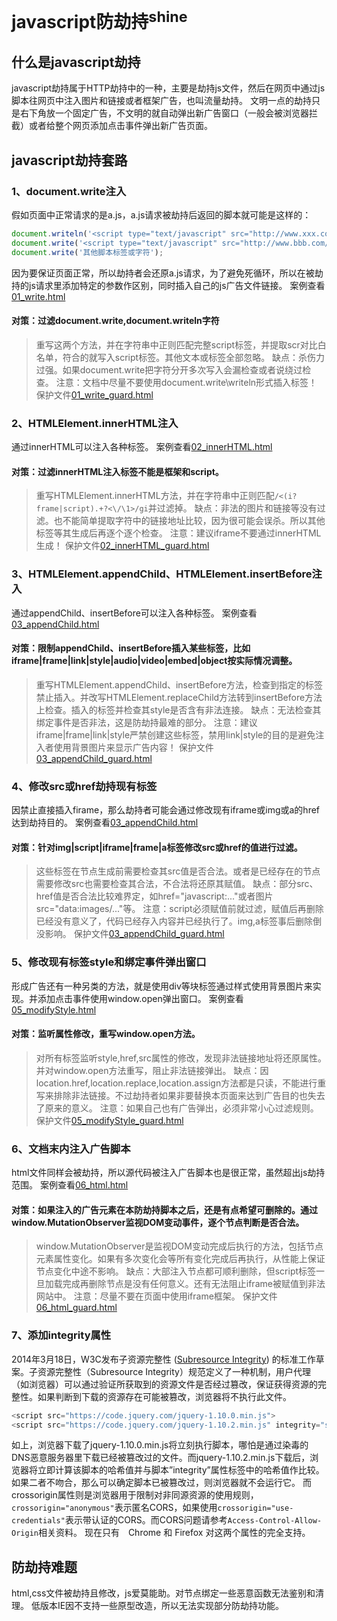 # javascript防劫持<sup>shine</sup>
## 什么是javascript劫持
javascript劫持属于HTTP劫持中的一种，主要是劫持js文件，然后在网页中通过js脚本往网页中注入图片和链接或者框架广告，也叫流量劫持。
文明一点的劫持只是右下角放一个固定广告，不文明的就自动弹出新广告窗口（一般会被浏览器拦截）或者给整个网页添加点击事件弹出新广告页面。
## javascript劫持套路
### 1、document.write注入
假如页面中正常请求的是a.js，a.js请求被劫持后返回的脚本就可能是这样的：
```JavaScript
document.writeln('<script type="text/javascript" src="http://www.xxx.com/a.js?tcdsp=true"><\/script>');
document.write('<script type="text/javascript" src="http://www.bbb.com/ad.js"><\/script>');
document.write('其他脚本标签或字符');
```
因为要保证页面正常，所以劫持者会还原a.js请求，为了避免死循环，所以在被劫持的js请求里添加特定的参数作区别，同时插入自己的js广告文件链接。
案例查看<a href="https://rawgit.com/scscms/guardJs/master/html/01_write.html" target="_blank">01_write.html</a>

#### 对策：过滤document.write,document.writeln字符
>重写这两个方法，并在字符串中正则匹配完整script标签，并提取scr对比白名单，符合的就写入script标签。其他文本或标签全部忽略。
缺点：杀伤力过强。如果document.write把字符分开多次写入会漏检查或者说绕过检查。
注意：文档中尽量不要使用document.write\writeln形式插入标签！
保护文件<a href="https://rawgit.com/scscms/guardJs/master/html/01_write_guard.html" target="_blank">01_write_guard.html</a>

### 2、HTMLElement.innerHTML注入
通过innerHTML可以注入各种标签。
案例查看<a href="https://rawgit.com/scscms/guardJs/master/html/02_innerHTML.html" target="_blank">02_innerHTML.html</a>
#### 对策：过滤innerHTML注入标签不能是框架和script。
>重写HTMLElement.innerHTML方法，并在字符串中正则匹配`/<(i?frame|script).+?<\/\1>/gi`并过滤掉。
缺点：非法的图片和链接等没有过滤。也不能简单提取字符中的链接地址比较，因为很可能会误杀。所以其他标签等其生成后再逐个逐个检查。
注意：建议iframe不要通过innerHTML生成！
保护文件<a href="https://rawgit.com/scscms/guardJs/master/html/02_innerHTML_guard.html" target="_blank">02_innerHTML_guard.html</a>

### 3、HTMLElement.appendChild、HTMLElement.insertBefore注入
通过appendChild、insertBefore可以注入各种标签。
案例查看<a href="https://rawgit.com/scscms/guardJs/master/html/03_appendChild.html" target="_blank">03_appendChild.html</a>
#### 对策：限制appendChild、insertBefore插入某些标签，比如iframe|frame|link|style|audio|video|embed|object按实际情况调整。
>重写HTMLElement.appendChild、insertBefore方法，检查到指定的标签禁止插入。并改写HTMLElement.replaceChild方法转到insertBefore方法上检查。插入的标签并检查其style是否含有非法连接。
缺点：无法检查其绑定事件是否非法，这是防劫持最难的部分。
注意：建议iframe|frame|link|style严禁创建这些标签，禁用link|style的目的是避免注入者使用背景图片来显示广告内容！
保护文件<a href="https://rawgit.com/scscms/guardJs/master/html/03_appendChild_guard.html" target="_blank">03_appendChild_guard.html</a>

### 4、修改src或href劫持现有标签
因禁止直接插入firame，那么劫持者可能会通过修改现有iframe或img或a的href达到劫持目的。
案例查看<a href="https://rawgit.com/scscms/guardJs/master/html/03_appendChild.html" target="_blank">03_appendChild.html</a>
#### 对策：针对img|script|iframe|frame|a标签修改src或href的值进行过滤。
>这些标签在节点生成前需要检查其src值是否合法。或者是已经存在的节点需要修改src也需要检查其合法，不合法将还原其赋值。
缺点：部分src、href值是否合法比较难界定，如href="javascript:..."或者图片src="data:images/..."等。
注意：script必须赋值前就过滤，赋值后再删除已经没有意义了，代码已经存入内容并已经执行了。img,a标签事后删除倒没影响。
保护文件<a href="https://rawgit.com/scscms/guardJs/master/html/03_appendChild_guard.html" target="_blank">03_appendChild_guard.html</a>

### 5、修改现有标签style和绑定事件弹出窗口
形成广告还有一种另类的方法，就是使用div等块标签通过样式使用背景图片来实现。并添加点击事件使用window.open弹出窗口。
案例查看<a href="https://rawgit.com/scscms/guardJs/master/html/05_modifyStyle.html" target="_blank">05_modifyStyle.html</a>
#### 对策：监听属性修改，重写window.open方法。
>对所有标签监听style,href,src属性的修改，发现非法链接地址将还原属性。并对window.open方法重写，阻止非法链接弹出。
缺点：因location.href,location.replace,location.assign方法都是只读，不能进行重写来排除非法链接。不过劫持者如果非要替换本页面来达到广告目的也失去了原来的意义。
注意：如果自己也有广告弹出，必须非常小心过滤规则。
保护文件<a href="https://rawgit.com/scscms/guardJs/master/html/05_modifyStyle_guard.html" target="_blank">05_modifyStyle_guard.html</a>

### 6、文档末内注入广告脚本
html文件同样会被劫持，所以源代码被注入广告脚本也是很正常，虽然超出js劫持范围。
案例查看<a href="https://rawgit.com/scscms/guardJs/master/html/06_html.html" target="_blank">06_html.html</a>
#### 对策：如果注入的广告元素在本防劫持脚本之后，还是有点希望可删除的。通过window.MutationObserver监视DOM变动事件，逐个节点判断是否合法。
>window.MutationObserver是监视DOM变动完成后执行的方法，包括节点元素属性变化。如果有多次变化会等所有变化完成后再执行，从性能上保证节点变化中途不影响。
缺点：大部注入节点都可顺利删除，但script标签一旦加载完成再删除节点是没有任何意义。还有无法阻止iframe被赋值到非法网站中。
注意：尽量不要在页面中使用iframe框架。
保护文件<a href="https://rawgit.com/scscms/guardJs/master/html/06_html_guard.html" target="_blank">06_html_guard.html</a>

### 7、添加integrity属性
2014年3月18日，W3C发布子资源完整性 ([Subresource Integrity](https://www.w3.org/TR/2014/WD-SRI-20140318/)) 的标准工作草案。子资源完整性（Subresource Integrity）规范定义了一种机制，用户代理（如浏览器）可以通过验证所获取到的资源文件是否经过篡改，保证获得资源的完整性。如果判断到下载的资源存在可能被篡改，浏览器将不执行此文件。
```Javascript
<script src="https://code.jquery.com/jquery-1.10.0.min.js">
<script src="https://code.jquery.com/jquery-1.10.2.min.js" integrity="sha256-C6CB9UYIS9UJeqinPHWTHVqh/E1uhG5Twh+Y5qFQmYg=" crossorigin="anonymous">
```
如上，浏览器下载了jquery-1.10.0.min.js将立刻执行脚本，哪怕是通过染毒的DNS恶意服务器里下载已经被篡改过的文件。而jquery-1.10.2.min.js下载后，浏览器将立即计算该脚本的哈希值并与脚本”integrity”属性标签中的哈希值作比较。如果二者不吻合，那么可以确定脚本已被篡改过，则浏览器就不会运行它。
而crossorigin属性则是浏览器用于限制对非同源资源的使用规则，`crossorigin="anonymous"`表示匿名CORS，如果使用`crossorigin="use-credentials"`表示带认证的CORS。而CORS问题请参考`Access-Control-Allow-Origin`相关资料。
现在只有　Chrome 和 Firefox 对这两个属性的完全支持。
## 防劫持难题
html,css文件被劫持且修改，js爱莫能助。对节点绑定一些恶意函数无法鉴别和清理。
低版本IE因不支持一些原型改造，所以无法实现部分防劫持功能。
